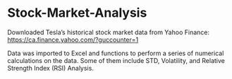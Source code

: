 # Stock-Market-Analysis

Downloaded Tesla’s historical stock market data from Yahoo Finance: https://ca.finance.yahoo.com/?guccounter=1

Data was imported to Excel and functions to perform a series of numerical calculations on the data. Some of them include STD, Volatility, and Relative Strength Index (RSI) Analysis.
